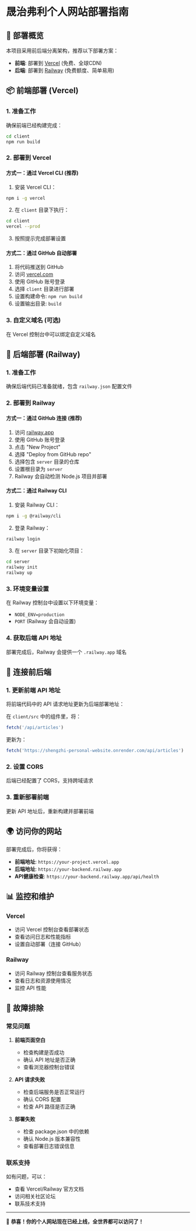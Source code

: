 # 晟治弗利个人网站部署指南

## 🚀 部署概览

本项目采用前后端分离架构，推荐以下部署方案：
- **前端**: 部署到 [Vercel](https://vercel.com) (免费、全球CDN)
- **后端**: 部署到 [Railway](https://railway.app) (免费额度、简单易用)

## 📦 前端部署 (Vercel)

### 1. 准备工作
确保前端已经构建完成：
```bash
cd client
npm run build
```

### 2. 部署到 Vercel

#### 方式一：通过 Vercel CLI (推荐)
1. 安装 Vercel CLI：
```bash
npm i -g vercel
```

2. 在 `client` 目录下执行：
```bash
cd client
vercel --prod
```

3. 按照提示完成部署设置

#### 方式二：通过 GitHub 自动部署
1. 将代码推送到 GitHub
2. 访问 [vercel.com](https://vercel.com)
3. 使用 GitHub 账号登录
4. 选择 `client` 目录进行部署
5. 设置构建命令: `npm run build`
6. 设置输出目录: `build`

### 3. 自定义域名 (可选)
在 Vercel 控制台中可以绑定自定义域名

## 🔧 后端部署 (Railway)

### 1. 准备工作
确保后端代码已准备就绪，包含 `railway.json` 配置文件

### 2. 部署到 Railway

#### 方式一：通过 GitHub 连接 (推荐)
1. 访问 [railway.app](https://railway.app)
2. 使用 GitHub 账号登录
3. 点击 "New Project"
4. 选择 "Deploy from GitHub repo"
5. 选择包含 `server` 目录的仓库
6. 设置根目录为 `server`
7. Railway 会自动检测 Node.js 项目并部署

#### 方式二：通过 Railway CLI
1. 安装 Railway CLI：
```bash
npm i -g @railway/cli
```

2. 登录 Railway：
```bash
railway login
```

3. 在 `server` 目录下初始化项目：
```bash
cd server
railway init
railway up
```

### 3. 环境变量设置
在 Railway 控制台中设置以下环境变量：
- `NODE_ENV=production`
- `PORT` (Railway 会自动设置)

### 4. 获取后端 API 地址
部署完成后，Railway 会提供一个 `.railway.app` 域名

## 🔗 连接前后端

### 1. 更新前端 API 地址
将前端代码中的 API 请求地址更新为后端部署地址：

在 `client/src` 中的组件里，将：
```javascript
fetch('/api/articles')
```

更新为：
```javascript
fetch('https://shengzhi-personal-website.onrender.com/api/articles')
```

### 2. 设置 CORS
后端已经配置了 CORS，支持跨域请求

### 3. 重新部署前端
更新 API 地址后，重新构建并部署前端

## 🌍 访问你的网站

部署完成后，你将获得：
- **前端地址**: `https://your-project.vercel.app`
- **后端地址**: `https://your-backend.railway.app`
- **API健康检查**: `https://your-backend.railway.app/api/health`

## 📊 监控和维护

### Vercel
- 访问 Vercel 控制台查看部署状态
- 查看访问日志和性能指标
- 设置自动部署（连接 GitHub）

### Railway
- 访问 Railway 控制台查看服务状态
- 查看日志和资源使用情况
- 监控 API 性能

## 🔧 故障排除

### 常见问题

1. **前端页面空白**
   - 检查构建是否成功
   - 确认 API 地址是否正确
   - 查看浏览器控制台错误

2. **API 请求失败**
   - 检查后端服务是否正常运行
   - 确认 CORS 配置
   - 检查 API 路径是否正确

3. **部署失败**
   - 检查 package.json 中的依赖
   - 确认 Node.js 版本兼容性
   - 查看部署日志错误信息

### 联系支持
如有问题，可以：
- 查看 Vercel/Railway 官方文档
- 访问相关社区论坛
- 联系技术支持

---

🎉 **恭喜！你的个人网站现在已经上线，全世界都可以访问了！** 
